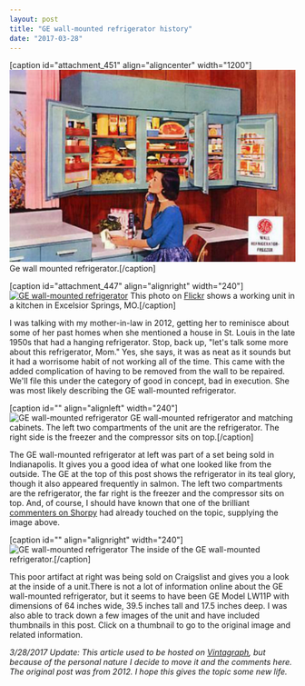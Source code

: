 ```yaml
---
layout: post
title: "GE wall-mounted refrigerator history"
date: "2017-03-28"
---
```


\[caption id="attachment\_451" align="aligncenter" width="1200"\][![](/assets/images/ge-wall-mounted-refrigerato_grande.jpg)](https://kenbooth.net/ge-wall-mounted-refrigerator/ge-wall-mounted-refrigerato_grande-2/) Ge wall mounted refrigerator.\[/caption\]

\[caption id="attachment\_447" align="alignright" width="240"\][![GE wall-mounted refrigerator](images/wall-mounted-ge-3_medium.jpeg)](https://kenbooth.net/wp-content/uploads/2017/03/wall-mounted-ge-3_medium.jpeg) This photo on [Flickr](http://www.flickr.com/photos/8492055@N08/2844163346/) shows a working unit in a kitchen in Excelsior Springs, MO.\[/caption\]

I was talking with my mother-in-law in 2012, getting her to reminisce about some of her past homes when she mentioned a house in St. Louis in the late 1950s that had a hanging refrigerator. Stop, back up, "let's talk some more about this refrigerator, Mom." Yes, she says, it was as neat as it sounds but it had a worrisome habit of not working all of the time. This came with the added complication of having to be removed from the wall to be repaired. We'll file this under the category of good in concept, bad in execution. She was most likely describing the GE wall-mounted refrigerator.

\[caption id="" align="alignleft" width="240"\]![GE wall-mounted refrigerator](https://cdn.shopify.com/s/files/1/0157/3938/files/wall-mounted-ge_medium.jpeg?2304) GE wall-mounted refrigerator and matching cabinets. The left two compartments of the unit are the refrigerator. The right side is the freezer and the compressor sits on top.\[/caption\]

The GE wall-mounted refrigerator at left was part of a set being sold in Indianapolis. It gives you a good idea of what one looked like from the outside. The GE at the top of this post shows the refrigerator in its teal glory, though it also appeared frequently in salmon. The left two compartments are the refrigerator, the far right is the freezer and the compressor sits on top. And, of course, I should have known that one of the brilliant [commenters on Shorpy](http://www.shorpy.com/node/3971#comment-37041) had already touched on the topic, supplying the image above.

\[caption id="" align="alignright" width="240"\]![GE wall-mounted refrigerator](https://cdn.shopify.com/s/files/1/0157/3938/files/wall-mounted-ge-2_medium.jpeg?2306) The inside of the GE wall-mounted refrigerator.\[/caption\]

This poor artifact at right was being sold on Craigslist and gives you a look at the inside of a unit.There is not a lot of information online about the GE wall-mounted refrigerator, but it seems to have been GE Model LW11P with dimensions of 64 inches wide, 39.5 inches tall and 17.5 inches deep. I was also able to track down a few images of the unit and have included thumbnails in this post. Click on a thumbnail to go to the original image and related information.

_3/28/2017 Update: This article used to be hosted on [Vintagraph](http://vintagraph.com), but because of the personal nature I decide to move it and the comments here. The original post was from 2012. I hope this gives the topic some new life._
